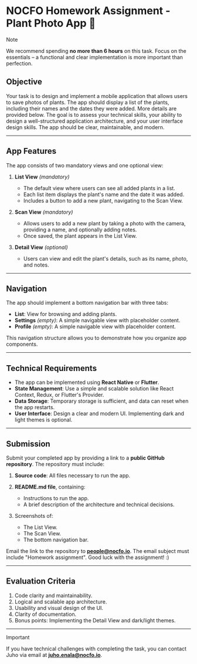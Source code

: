 # NOCFO Homework Assignment - Plant Photo App 🌱

> [!NOTE]
> We recommend spending **no more than 6 hours** on this task. Focus on the essentials – a functional and clear implementation is more important than perfection.

## Objective

Your task is to design and implement a mobile application that allows users to save photos of plants. The app should display a list of the plants, including their names and the dates they were added. More details are provided below. The goal is to assess your technical skills, your ability to design a well-structured application architecture, and your user interface design skills. The app should be clear, maintainable, and modern.

---

## App Features

The app consists of two mandatory views and one optional view:

1. **List View** *(mandatory)*  
   - The default view where users can see all added plants in a list.  
   - Each list item displays the plant's name and the date it was added.  
   - Includes a button to add a new plant, navigating to the Scan View.  

2. **Scan View** *(mandatory)*  
   - Allows users to add a new plant by taking a photo with the camera, providing a name, and optionally adding notes.  
   - Once saved, the plant appears in the List View.  

3. **Detail View** *(optional)*  
   - Users can view and edit the plant's details, such as its name, photo, and notes.  

---

## Navigation

The app should implement a bottom navigation bar with three tabs:
- **List**: View for browsing and adding plants.  
- **Settings** *(empty)*: A simple navigable view with placeholder content.  
- **Profile** *(empty)*: A simple navigable view with placeholder content.  

This navigation structure allows you to demonstrate how you organize app components.

---

## Technical Requirements

- The app can be implemented using **React Native** or **Flutter**.  
- **State Management**: Use a simple and scalable solution like React Context, Redux, or Flutter's Provider.  
- **Data Storage**: Temporary storage is sufficient, and data can reset when the app restarts.  
- **User Interface**: Design a clear and modern UI. Implementing dark and light themes is optional.  

---

## Submission

Submit your completed app by providing a link to a **public GitHub repository**. The repository must include:

1. **Source code**: All files necessary to run the app.  
2. **README.md file**, containing:  
   - Instructions to run the app.  
   - A brief description of the architecture and technical decisions.  

3. Screenshots of:  
   - The List View.  
   - The Scan View.  
   - The bottom navigation bar.  

Email the link to the repository to **people@nocfo.io**. The email subject must include "Homework assignment". Good luck with the assignment! :)

---

## Evaluation Criteria

1. Code clarity and maintainability.  
2. Logical and scalable app architecture.  
3. Usability and visual design of the UI.  
4. Clarity of documentation.  
5. Bonus points: Implementing the Detail View and dark/light themes.  

---

> [!IMPORTANT]
> If you have technical challenges with completing the task, you can contact Juho via email at **juho.enala@nocfo.io**.
